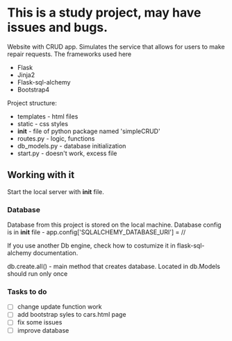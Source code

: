 # **This is a study project**, may have issues and bugs. 
Website with CRUD app. Simulates the service that allows for users to make repair requests. 
The frameworks used here
- Flask
- Jinja2
- Flask-sql-alchemy
- Bootstrap4

Project structure:
- templates - html files
- static - css styles
- __init__ - file of python package named 'simpleCRUD'
- routes.py - logic, functions
- db_models.py - database initialization
- start.py - doesn't work, excess file
## Working with it
Start the local server with __init__ file.

### Database
Database from this project is stored on the local machine. 
Database config is in __init__ file - app.config['SQLALCHEMY_DATABASE_URI'] = //

If you use another Db engine, check how to costumize it in flask-sql-alchemy documentation.


db.create.all() - main method that creates database. Located in db.Models should run only once

### Tasks to do
- [ ] change update function work
- [ ] add bootstrap syles to cars.html page
- [ ] fix some issues
- [ ] improve database
